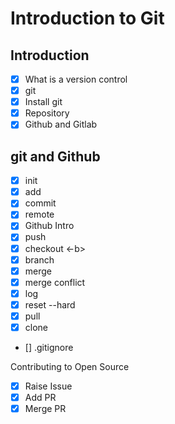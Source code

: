 # Introduction to Git

## Introduction
- [x] What is a version control
- [x] git
- [x] Install git
- [x] Repository
- [x] Github and Gitlab

## git and Github

- [x] init
- [x] add
- [x] commit
- [x] remote
- [x] Github Intro
- [x] push
- [x] checkout <-b>
- [x] branch
- [x] merge
- [x] merge conflict
- [x] log
- [x] reset --hard <commit>
- [x] pull
- [x] clone
- [] .gitignore

Contributing to Open Source
- [x] Raise Issue
- [x] Add PR
- [x] Merge PR

